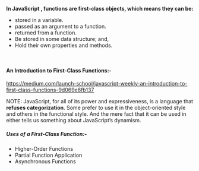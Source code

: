 **In  JavaScript ,  functions are first-class objects, which means they can be:**

- stored in a variable.
- passed as an argument to a function.
- returned from a function.
- Be stored in some data structure; and,
- Hold their own properties and methods.

<br />

#### An Introduction to First-Class Functions:-

https://medium.com/launch-school/javascript-weekly-an-introduction-to-first-class-functions-9d069e6fb137

NOTE:  JavaScript, for all of its power and expressiveness, is a language that **refuses categorization**. Some prefer to use it in the object-oriented style and others in the functional style. And the mere fact that it can be used in either tells us something about JavaScript’s dynamism.

##### Uses of a First-Class Function:-

- Higher-Order Functions
- Partial Function Application
- Asynchronous Functions